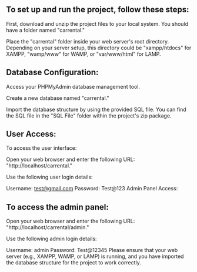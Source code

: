 ## To set up and run the project, follow these steps:

First, download and unzip the project files to your local system. You should have a folder named "carrental."

Place the "carrental" folder inside your web server's root directory. Depending on your server setup, this directory could be "xampp/htdocs" for XAMPP, "wamp/www" for WAMP, or "var/www/html" for LAMP.

## Database Configuration:

Access your PHPMyAdmin database management tool.

Create a new database named "carrental."

Import the database structure by using the provided SQL file. You can find the SQL file in the "SQL File" folder within the project's zip package.

## User Access:

To access the user interface:

Open your web browser and enter the following URL: "http://localhost/carrental."

Use the following user login details:

Username: test@gmail.com
Password: Test@123
Admin Panel Access:

## To access the admin panel:

Open your web browser and enter the following URL: "http://localhost/carrental/admin."

Use the following admin login details:

Username: admin
Password: Test@12345
Please ensure that your web server (e.g., XAMPP, WAMP, or LAMP) is running, and you have imported the database structure for the project to work correctly.
